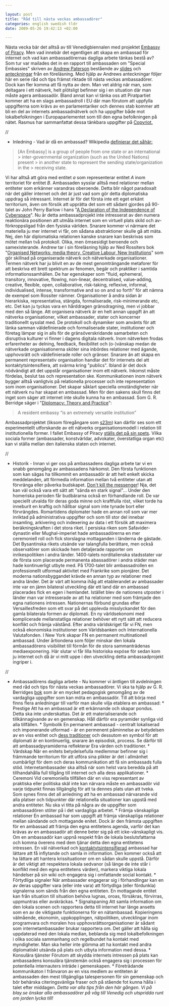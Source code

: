 ```yaml
--- 

layout: post
title: "Råd till nästa veckas ambassadörer" 
categories: english swedish tldr 
date: 2009-05-26 19:42:13 +02:00 

---
```


Nästa vecka bär det alltså av till Venedigbiennalen med projektet [Embassy of Piracy](http://embassyofpiracy.org/). Men vad innebär det egentligen att skapa en ambassad för internet och vad kan ambassadörernas dagliga arbete tänkas bestå av? Som tur var mailades det in en rapport till ambassaden om "Special Embassies" skriven av [Andrew Paterson](http://agryfp.info/) bestående av [slides](http://mlab.taik.fi/~apaterso/projects/specialembassy/ceu/apaterson_organised-networks-specialembassy_slides_ceu_250908.pdf) och [anteckningar](http://mlab.taik.fi/~apaterso/projects/specialembassy/ceu/apaterson_organised-networks-specialembassy_notes_ceu_250908.pdf) från en föreläsning. Med hjälp av Andrews anteckningar följer här en serie råd och tips främst riktade till nästa veckas ambassadörer. Dock kan fler komma att få nytta av dem. Man vet aldrig när man, som deltagare i ett nätverk, helt plötsligt befinner sig i en situation där man måste agera ambassadör. Bland annat kan vi tänka oss att Piratpartiet kommer att ha en slags ambassadroll i EU där man förutom att uppfylla uppgifterna som krävs av en parlamentariker och dennes stab kommer att bli en del av internets ambassadnätverk och ha uppgifter både mot lokalbefolkningen i Europaparlementet som till den egna befolkningen på nätet. Rasmus har sammanfattat dessa tänkbara uppgifter på [Copyriot.](http://copyriot.se/2009/05/21/angaende-det-pagaende-valet/) 

//

- Inledning - Vad är då en ambassad? Wikipedia [definierar det såhär:](http://en.wikipedia.org/wiki/Embassy)

> [An Embassy] is a group of people from one state or an international > inter-governmental organization (such as the United Nations) present > in another state to represent the sending state/organization in the > receiving state.

Vi har alltså att göra med entitet *a* som representerar entitet *A* inom territoriet för entitet *B*. Ambassaden sysslar alltså med relationer mellan entiteter som erkänner varandras oberoende. Detta blir något paradoxalt när det gäller internet och det är just vad som gör detta diplomatiska uppdrag så intressant. Internet är för det första inte ett eget erkänt territorium, även om försök att upprätta det som ett sådant gjordes på 90-talet av John Perry Barlow i hans "[A Declaration of the Independence of Cyberspace](http://homes.eff.org/~barlow/Declaration-Final.html)". Nu är detta ambassadprojekt inte intresserat av den numera reaktionära positionen att utmåla internet som en virtuell plats skild och av-förkroppsligad från den fysiska världen. Snarare kommer vi närmare det materiella ju mer internet vi får, om sådana abstraktioner skulle gå att mäta. Nej, den här diplomatiska relationen kanske snarare kan beskrivas som mötet mellan två protokoll. Olika, men ömsesidigt beroende och samexisterande. Andrew tar i sin föreläsning hjälp av Ned Rossiters bok "[Organised Networks: media theory, Creative Labour, New Institutions](http://www.google.se/url?sa=t&source=web&ct=res&cd=1&url=http%3A%2F%2Fwww.amazon.com%2FOrganized-Networks-Theory-Creative-Institutions%2Fdp%2F9056625268&ei=-SkcSrm5J9iPsAaixIWRAg&usg=AFQjCNGLZr8f7S2gqwg-FC9JpoCgE1iZDw&sig2=OE2WJX_DtFai-F6mpYdh4Q)" som gör skillnad på organiserade nätverk och nätverkade organisationer. Termen nätverk har ju blivit en av de mest genomträngande metaforer för att beskriva ett brett spektrum av fenomen, begär och praktiker i samtida informationssamhällen. De har egenskaper som "fluid, ephemeral, transitory, innovative, flowing, non-linear, decentralised, value-adding, creative, flexible, open, collaborative, risk-taking, reflexive, informal, individualised, intense, transformative and so on and so forth” för att nämna de exempel som Rossiter nämner. Organisationer å andra sidan är hierarkiska, representativa, stängda, formaliserade, risk-minimerande etc, etc. Det kan ju tyckas vara en hårddragen gränsdragning, men vi jobbar med den så länge. Att organisera nätverk är en helt annan uppgift än att nätverka organisationer, vilket ambassader, stater och koncerner traditionellt sysslat med. De protokoll och dynamiker som använts för att länka samman väldefinierade och formaliserade stater, institutioner och företag lämpar sig in alls för de gränsöverskridande samarbeten och disruptiva kulturer vi finner i dagens digitala nätverk. Inom nätverken frodas erfarenheter av delning, feedback, flexibilitet och (o-)vänskap medan de nätverkade organisationerna sköter sina inbördes relationer med ägande, upphovsrätt och väldefinierade roller och gränser. Snarare än att skapa en permanent representativ organisation handlar det för internets del att kontaktytsintensifiera, att svärma kring "publics". Ibland är det dock nödvändigt att det uppstår organisationer inom ett nätverk. Inkomst måste fördelas, beslut tas och representation ske. Kommunikationen inom nätverk bygger alltså vanligtvis på relationella processer och inte representation som inom organisationer. Det skapar såklart speciella omständigheter när ett nätverk nu har skapat en ambassad. Men för den sakens skull finns det inget som säger att internet inte skulle kunna ha en ambassad. Som G. R. Berridge säger i "[Diplomacy: Theory and Practice](http://grberridge.diplomacy.edu/Teaching/display.asp?Topic=TheoryPractice)":

> A resident embassy “is an extremely versatile institution”

Ambassadprojektet (liksom föregångare som [s23m](http://www.piratbyran.org/s23m)) kan därför ses som ett experimentellt utforskande av ett nätverks organisationsmodell i relation till institutionella former. I fallet Embassy of Piracy [ställs det på sin spets](http://embassyofpiracy.org/2009/05/kopimi-tvs03e01swaggerliekus/). Vilka sociala former (ambassader, konstvärldar, advokater, överstatliga organ etc) kan vi ställa mellan den italienska staten och internet. 

//

- Historik - Innan vi ger oss på ambassadens dagliga arbete tar vi en snabb genomgång av ambassadens härkomst. Den första funktionen som kan sägas ha tillkommit en ambassadör är att helt enkelt skicka meddelanden, att förmedla information mellan två entiteter utan att förvränga eller påverka budskapet. [Don't kill the messenger](http://trial.thepiratebay.org/)! Nja, det kan väl också vara ett sätt att "sända en stark signal"... Under den homeriska perioden får budbärarna också en förhandlande roll. De var speciellt utvalda för deras goda minne och kraftfulla röst, vilket torde ha inneburit en kraftig och hållbar signal som inte tynade bort eller förvrängdes. Romartidens diplomater hade en annan roll som var mer inriktad på administrativa uppgifter och som till stor del innebar insamling, arkivering och indexering av data i ett försök att maximera beräkningskraften i det stora riket. I persiska riken som Safavider-dynastin eller Mughal-imperiet hade ambassadörerna en mer ceremoniell roll och fick storslagna mottaganden i länderna de gästade. Det Bysantinska rikets utsände var talangfulla berättare, men också observatörer som skickade hem detaljerade rapporter om inrikespolitiken i andra länder. 1400-talets norditalienska stadsstater var de första som placerade permanenta abassadörer i andra städer man hade kontinuerligt utbyte med. På 1700-talet blir ambassadrollen en professionellt utformad aktivitet med Frankrike som pionjärer. Det moderna nationsbyggandet krävde en annan typ av relationer med andra länder. Det är värt att komma ihåg att etablerandet av ambassader inte var en jämn bilateral utveckling där ett land där en ambassad placerades fick en egen i hemlandet. Istället blev de nationens utposter i länder man var intresserade av att ha relationer med som främjade den egna nationens intressen. Nationernas förbund grundas efter Versaillesfreden som ett svar på det upplevda misslyckandet för den gamla bilaterala formen av diplomati. En ny världsekonomi med komplicerade mellanstatliga relationer behöver ett nytt sätt att reducera konflikt och främja välstånd. Efter andra världskriget får vi FN, men också ekonomiska institutioner som Världsbanken och Internationella Valutafonden. I New York skapar FN en permanent multinationell ambassad. Under årtiondena som följer minskar den lokala ambassadörens visibilitet till förmån för de stora sammanträdenas mediaexponering. Här slutar vi får lilla historiska expóse för sedan kom ju internet och då är vi mitt uppe i den utveckling detta ambassadprojekt ingriper i. 

//

- Ambassadörens dagliga arbete - Nu kommer vi äntligen till avdelningen med råd och tips för nästa veckas ambassadörer. Vi ska ta hjälp av G. R. Berridges [bok](http://grberridge.diplomacy.edu/Teaching/display.asp?Topic=TheoryPractice) som är en mycket pedagogisk genomgång av de vardagliga uppgifter som kan möta en ambassadör. Till att börja med finns flera anledningar till varför man skulle vilja etablera en ambassad: * Prestige Att ha en ambassad är ett erkännande och skapar pondus. Detta ska inte underskattas. Det är ett materialiserande och tillkännagivande av en gemenskap. Håll därför era pyramider synliga vid alla tillfällen. * Symbolik En permanent ambassad - centralt lokaliserad och imponerande utformad - är en permenent påminnelse av betydelsen av en viss entitet och [dess traditioner](http://imomus.livejournal.com/378731.html) och dessutom en symbol för att diplomati är en kontinuerlig, snarare än episodisk, process. Se därför till att ambassadpyramiderna reflekterar Era värden och traditioner. * Värdskap När en enitets betydelsefulla medlemmar befinner sig i främmande territorium för att utföra sina plikter är det i allmänhet oumbärligt för dem och deras kommunikation att få sin ambassads fulla stöd. Internetambassader ska alltså när som helst vara beredda på att tillhandahålla full tillgång till internet och alla dess applikationer. * Ceremoni Vid ceremoniella tillfällen där en viss representant av praktiska eller politiska skäl inte kan närvara måste en ambassadör vid varje tidpunkt finnas tillgänglig för att ta dennes plats utan att tveka. Som synes finns det all anledning att ha en ambassad närvarande vid alla platser och tidpunkter där relationella situationer kan uppstå med andra entiteter. Nu ska vi titta på några av de uppgifter som ambassadören stöter på i det vardagliga arbetet. * Främja vänskapliga relationer En ambassad har som uppgift att främja vänskapliga relationer mellan sändande och mottagande enitet. Dock är den främsta uppgiften för en ambassad att främja den egna entitetens agenda, varför det kan krävas av en ambassadör att denne beter sig på ett icke-vänskapligt vis. Om en ambassadör kan uppnå respekt från de lokala beslutsfattarna och komma överens med dem tjänar detta den egna entitetens intressen. En väl nätverkad och [kontaktytsintensifierad](http://werebuild.eu/wiki/index.php/N%C3%A4tpolitisk_ordlista#kontaktytsintensifiera) ambassad har lättare att få inflytande och samla in information. Den kommer också att ha lättare att hantera krissituationer om en sådan skulle uppstå. Därför är det viktigt att respektera lokala sedvanor (så länge de inte står i konflikt med den egna entitetens värden), markera viktiga lokala händelser på sin wiki och engagera sig i omfattande social kontakt. * Förtydliga signaler När ambassader engagerar sig i förhandlingar kan en av deras uppgifter vara (eller inte vara) att förtydliga (eller fördunkla) signalerna som sänds från den egna entiteten. En mottagande entitet kan från situation till situation behöva lugnas, oroas, försäkras, förvirras, uppmuntras eller avskräckas. * Signalspaning Att samla information om den lokala scenen och rapportera detta till internet har länge ansetts som en av de viktigaste funktionerna för en nätambassad. Kopieringens välmående, ekonomin, uppkopplingen, nätpolitiken, utvecklingar inom programvara och moralen hos upphovsrättsorganisationer är sådant som internetambassader brukar rapportera om. Det gäller att hålla sig uppdaterad med den lokala median, beblanda sig med lokalbefolkningen i olika sociala sammanhang och regelbundet ha kontakt med myndigheter. Man ska heller inte glömma att ha kontakt med andra diplomatiskt utsända på plats och utbyta information med dessa. * Konsulära tjänster Förutom att skydda internets intressen på plats kan ambassadens konsulära tjänstemän också engagera sig i processen för potentiella internauters inträde i gemenskapen. * Företrädande kommunikaton I frånvaron av en viss medlem av entiteten är ambassaden den mest tillgängliga talespersonen för sin gemenskap och bör behärska citeringsvänliga fraser och på stående fot kunna hålla i talet efter middagen. *Detta var alla tips från den här gången. Vi på blay.se önskar alla ambassadörer på väg till Venedig och utspridda runt om jorden lycka till!* 
